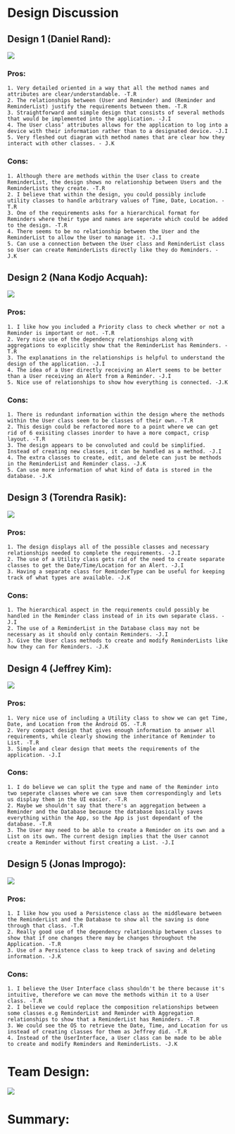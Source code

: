 # Design Discussion

## Design 1 (Daniel Rand):

![](images/Daniel.png)

### Pros:
    1. Very detailed oriented in a way that all the method names and attributes are clear/understandable. -T.R
    2. The relationships between (User and Reminder) and (Reminder and ReminderList) justify the requirements between them. -T.R
    3. Straightforward and simple design that consists of several methods that would be implemented into the application. -J.I
    4. The User class’ attributes allows for the application to log into a device with their information rather than to a designated device. -J.I
	5. Very fleshed out diagram with method names that are clear how they interact with other classes. - J.K


### Cons:
    1. Although there are methods within the User class to create ReminderList, the design shows no relationship between Users and the ReminderLists they create. -T.R
    2. I believe that within the design, you could possibly include utility classes to handle arbitrary values of Time, Date, Location. -T.R
    3. One of the requirements asks for a hierarchical format for Reminders where their type and names are seperate which could be added to the design. -T.R
    4. There seems to be no relationship between the User and the ReminderList to allow the User to manage it. -J.I
	5. Can use a connection between the User class and ReminderList class so User can create ReminderLists directly like they do Reminders. - J.K

## Design 2 (Nana Kodjo Acquah):

![](images/Kodjo.png)

### Pros:
    1. I like how you included a Priority class to check whether or not a Reminder is important or not. -T.R
    2. Very nice use of the dependency relationships along with aggregations to explicitly show that the ReminderList has Reminders. -T.R
    3. The explanations in the relationships is helpful to understand the design of the application. -J.I
    4. The idea of a User directly receiving an Alert seems to be better than a User receiving an Alert from a Reminder. -J.I
	5. Nice use of relationships to show how everything is connected. -J.K

### Cons:
    1. There is redundant information within the design where the methods within the User class seem to be classes of their own. -T.R
    2. This design could be refactored more to a point where we can get rid of 6 exisiting classes inorder to have a more compact, crisp layout. -T.R
    3. The design appears to be convoluted and could be simplified. Instead of creating new classes, it can be handled as a method. -J.I
	4. The extra classes to create, edit, and delete can just be methods in the ReminderList and Reminder class. -J.K
	5. Can use more information of what kind of data is stored in the database. -J.K


## Design 3 (Torendra Rasik):

![](images/Torendra.png)

### Pros:
    1. The design displays all of the possible classes and necessary relationships needed to complete the requirements. -J.I
    2. The use of a Utility class gets rid of the need to create separate classes to get the Date/Time/Location for an Alert. -J.I
	3. Having a separate class for ReminderType can be useful for keeping track of what types are available. -J.K

### Cons:
    1. The hierarchical aspect in the requirements could possibly be handled in the Reminder class instead of in its own separate class. -J.I
    2. The use of a ReminderList in the Database class may not be necessary as it should only contain Reminders. -J.I
	3. Give the User class methods to create and modify ReminderLists like how they can for Reminders. -J.K


## Design 4 (Jeffrey Kim):

![](images/Jeffrey.png)

### Pros:
    1. Very nice use of including a Utility class to show we can get Time, Date, and Location from the Android OS. -T.R
    2. Very compact design that gives enough information to answer all requirements, while clearly showing the inheritance of Reminder to List. -T.R
    3. Simple and clear design that meets the requirements of the application. -J.I
    

### Cons:
    1. I do believe we can split the type and name of the Reminder into two seperate classes where we can save them correspondingly and lets us display them in the UI easier. -T.R
    2. Maybe we shouldn't say that there's an aggregation between a Reminder and the Database because the database basically saves everything within the App, so the App is just dependant of the database. -T.R
    3. The User may need to be able to create a Reminder on its own and a List on its own. The current design implies that the User cannot create a Reminder without first creating a List. -J.I

## Design 5 (Jonas Improgo):

![](images/Jonas.png)

### Pros:
    1. I like how you used a Persistence class as the middleware between the ReminderList and the Database to show all the saving is done through that class. -T.R
    2. Really good use of the dependency relationship between classes to show that if one changes there may be changes throughout the Application. -T.R
	3. Use of a Persistence class to keep track of saving and deleting information. -J.K

### Cons:
    1. I believe the User Interface class shouldn't be there because it's intuitive, therefore we can move the methods within it to a User class. -T.R
    2. I believe we could replace the composition relationships between some classes e.g ReminderList and Reminder with Aggregation relationships to show that a ReminderList has Reminders. -T.R
    3. We could see the OS to retrieve the Date, Time, and Location for us instead of creating classes for them as Jeffrey did. -T.R
	4. Instead of the UserInterface, a User class can be made to be able to create and modify Reminders and ReminderLists. -J.K

# Team Design:

![](images/Team-Design.png)


# Summary:



